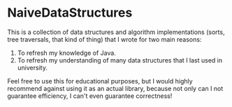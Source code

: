 NaiveDataStructures
===================

This is a collection of data structures and algorithm implementations (sorts, tree traversals, that kind of thing) that I wrote for two main reasons:

1. To refresh my knowledge of Java.
2. To refresh my understanding of many data structures that I last used in university.
 
Feel free to use this for educational purposes, but I would highly recommend against using it as an actual library, because not only can I not guarantee efficiency, I can't even guarantee correctness!
